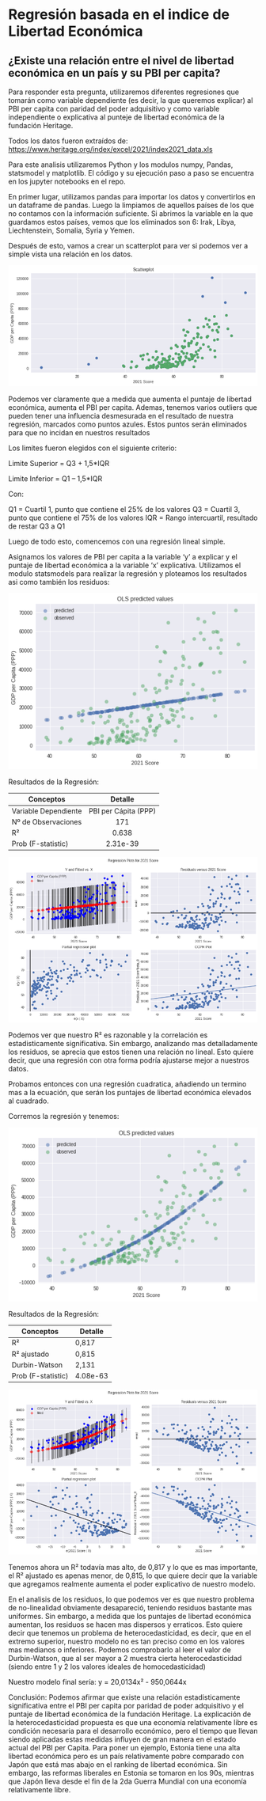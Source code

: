 # Regresión basada en el indice de Libertad Económica

## ¿Existe una relación entre el nivel de libertad económica en un país y su PBI per capita?

Para responder esta pregunta, utilizaremos diferentes regresiones que tomarán como variable dependiente (es decir, la que queremos explicar) al PBI per capita con paridad del poder adquisitivo y como variable independiente o explicativa al punteje de libertad económica de la fundación Heritage.

Todos los datos fueron extraídos de: https://www.heritage.org/index/excel/2021/index2021_data.xls

Para este analisis utilizaremos Python y los modulos numpy, Pandas, statsmodel y matplotlib. El código y su ejecución paso a paso se encuentra en los jupyter notebooks en el repo.

En primer lugar, utilizamos pandas para importar los datos y convertirlos en un dataframe de pandas. Luego la limpiamos de aquellos países de los que no contamos con la información suficiente. Si abrimos la variable en la que guardamos estos países, vemos que los eliminados son 6: Irak, Libya, Liechtenstein, Somalia, Syria y Yemen.

Después de esto, vamos a crear un scatterplot para ver si podemos ver a simple vista una relación en los datos.

![](images/scatterplot.png)

Podemos ver claramente que a medida que aumenta el puntaje de libertad económica, aumenta el PBI per capita. Ademas, tenemos varios outliers que pueden tener una influencia desmesurada en el resultado de nuestra regresión, marcados como puntos azules. Estos puntos serán eliminados para que no incidan en nuestros resultados



Los limites fueron elegidos con el siguiente criterio:

Limite Superior = Q3 + 1,5*IQR

Limite Inferior = Q1 – 1,5*IQR

Con:

Q1 = Cuartil 1, punto que contiene el 25% de los valores
Q3 = Cuartil 3, punto que contiene el 75% de los valores
IQR = Rango intercuartil, resultado de restar Q3 a Q1

Luego de todo esto, comencemos con una regresión lineal simple.

Asignamos los valores de PBI per capita a la variable ‘y’ a explicar y el puntaje de  libertad económica a la variable ‘x’ explicativa. Utilizamos el modulo statsmodels para realizar la regresión y ploteamos los resultados asi como también los residuos:

![](https://github.com/Gabeeh94/Economic-Freedom-Regression/blob/6c5022634658247223c51cabded5ac753edde6e0/images/linear%20regression.png)

Resultados de la Regresión:

|    Conceptos         |      Detalle       | 
| -------------------- |:------------------:|
|  Variable Dependiente  |PBI per Cápita (PPP)|
|  Nº de Observaciones   |         171        |
|  R²                    |        0.638       |
|  Prob (F-statistic)   |    2.31e-39        |


![](https://github.com/Gabeeh94/Economic-Freedom-Regression/blob/ec6db0b3b3aea104e9261484a28c52153f112404/images/linear%20regression%201.png)

Podemos ver que nuestro R² es razonable y la correlación es estadisticamente significativa. Sin embargo, analizando mas detalladamente los residuos, se aprecia que estos tienen una relación no lineal. Esto quiere decir, que una regresión con otra forma podría ajustarse mejor a nuestros datos.

Probamos entonces con una regresión cuadratica, añadiendo un termino mas a la ecuación, que serán los puntajes de libertad económica elevados al cuadrado.

Corremos la regresión y tenemos:

![](https://github.com/Gabeeh94/Economic-Freedom-Regression/blob/6c5022634658247223c51cabded5ac753edde6e0/images/quad%20regression.png)

Resultados de la Regresión:

|   Conceptos   |    Detalle
|--------------|------------
|   R²   |    0,817   
|   R² ajustado   | 0,815
|   Durbin-Watson   |   2,131
|   Prob (F-statistic)   | 4.08e-63


![](https://github.com/Gabeeh94/Economic-Freedom-Regression/blob/6c5022634658247223c51cabded5ac753edde6e0/images/quad%20regression%201.png)

Tenemos ahora un R² todavía mas alto, de 0,817 y lo que es mas importante, el R² ajustado es apenas menor, de 0,815, lo que quiere decir que la variable que agregamos realmente aumenta el poder explicativo de nuestro modelo.

En el analisis de los residuos, lo que podemos ver es que nuestro problema de no-linealidad obviamente desapareció, teniendo residuos bastante mas uniformes. Sin embargo, a medida que los puntajes de libertad económica aumentan, los residuos se hacen mas dispersos y erraticos. Esto quiere decir que tenemos un problema de heterocedasticidad, es decir, que en el extremo superior, nuestro modelo no es tan preciso como en los valores mas medianos o inferiores. Podemos comprobarlo al leer el valor de Durbin-Watson, que al ser mayor a 2 muestra cierta heterocedasticidad (siendo entre 1 y 2 los valores ideales de homocedasticidad)

Nuestro modelo final sería: y = 20,0134x² - 950,0644x

Conclusión: Podemos afirmar que existe una relación estadisticamente significativa entre el PBI per capita por paridad de poder adquisitivo y el puntaje de libertad económica de la fundación Heritage. La explicación de la heterocedasticidad propuesta es que una economía relativamente libre es condición necesaria para el desarrollo económico, pero el tiempo que llevan siendo aplicadas estas medidas influyen de gran manera en el estado actual del PBI per Capita. Para poner un ejemplo, Estonia tiene una alta libertad económica pero es un país relativamente pobre comparado con Japón que está mas abajo en el ranking de libertad económica. Sin embargo, las reformas liberales en Estonia se tomaron en los 90s, mientras que Japón lleva desde el fin de la 2da Guerra Mundial con una economía relativamente libre.

